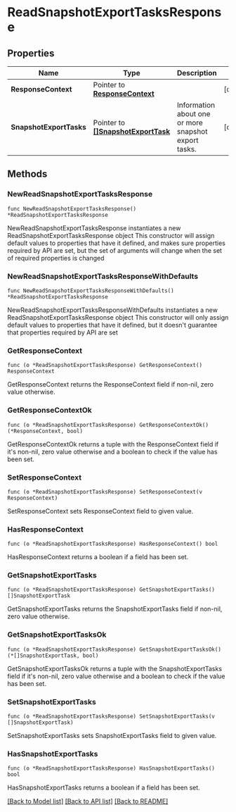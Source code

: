 # ReadSnapshotExportTasksResponse

## Properties

Name | Type | Description | Notes
------------ | ------------- | ------------- | -------------
**ResponseContext** | Pointer to [**ResponseContext**](ResponseContext.md) |  | [optional] 
**SnapshotExportTasks** | Pointer to [**[]SnapshotExportTask**](SnapshotExportTask.md) | Information about one or more snapshot export tasks. | [optional] 

## Methods

### NewReadSnapshotExportTasksResponse

`func NewReadSnapshotExportTasksResponse() *ReadSnapshotExportTasksResponse`

NewReadSnapshotExportTasksResponse instantiates a new ReadSnapshotExportTasksResponse object
This constructor will assign default values to properties that have it defined,
and makes sure properties required by API are set, but the set of arguments
will change when the set of required properties is changed

### NewReadSnapshotExportTasksResponseWithDefaults

`func NewReadSnapshotExportTasksResponseWithDefaults() *ReadSnapshotExportTasksResponse`

NewReadSnapshotExportTasksResponseWithDefaults instantiates a new ReadSnapshotExportTasksResponse object
This constructor will only assign default values to properties that have it defined,
but it doesn't guarantee that properties required by API are set

### GetResponseContext

`func (o *ReadSnapshotExportTasksResponse) GetResponseContext() ResponseContext`

GetResponseContext returns the ResponseContext field if non-nil, zero value otherwise.

### GetResponseContextOk

`func (o *ReadSnapshotExportTasksResponse) GetResponseContextOk() (*ResponseContext, bool)`

GetResponseContextOk returns a tuple with the ResponseContext field if it's non-nil, zero value otherwise
and a boolean to check if the value has been set.

### SetResponseContext

`func (o *ReadSnapshotExportTasksResponse) SetResponseContext(v ResponseContext)`

SetResponseContext sets ResponseContext field to given value.

### HasResponseContext

`func (o *ReadSnapshotExportTasksResponse) HasResponseContext() bool`

HasResponseContext returns a boolean if a field has been set.

### GetSnapshotExportTasks

`func (o *ReadSnapshotExportTasksResponse) GetSnapshotExportTasks() []SnapshotExportTask`

GetSnapshotExportTasks returns the SnapshotExportTasks field if non-nil, zero value otherwise.

### GetSnapshotExportTasksOk

`func (o *ReadSnapshotExportTasksResponse) GetSnapshotExportTasksOk() (*[]SnapshotExportTask, bool)`

GetSnapshotExportTasksOk returns a tuple with the SnapshotExportTasks field if it's non-nil, zero value otherwise
and a boolean to check if the value has been set.

### SetSnapshotExportTasks

`func (o *ReadSnapshotExportTasksResponse) SetSnapshotExportTasks(v []SnapshotExportTask)`

SetSnapshotExportTasks sets SnapshotExportTasks field to given value.

### HasSnapshotExportTasks

`func (o *ReadSnapshotExportTasksResponse) HasSnapshotExportTasks() bool`

HasSnapshotExportTasks returns a boolean if a field has been set.


[[Back to Model list]](../README.md#documentation-for-models) [[Back to API list]](../README.md#documentation-for-api-endpoints) [[Back to README]](../README.md)


